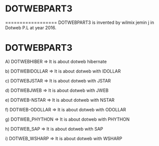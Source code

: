 # DOTWEBPART3
==================
DOTWEBPART3 is  invented  by  wilmix jemin  j   in Dotweb P.L at year 2016.




DOTWEBPART3
===========

A) DOTWEBHIBER => It  is  about dotweb hibernate

b) DOTWEBIDOLLAR => It  is  about dotweb with  IDOLLAR

c) DOTWEBJSTAR => It  is  about dotweb with  JSTAR


d) DOTWEBJWEB => It  is  about dotweb with  JWEB


e) DOTWEB-NSTAR => It  is  about dotweb with  NSTAR


f) DOTWEB-ODOLLAR => It  is  about dotweb with  ODOLLAR


g) DOTWEB_PHYTHON => It  is  about dotweb with  PHYTHON


h) DOTWEB_SAP => It  is  about dotweb with  SAP


i) DOTWEB_WSHARP => It  is  about dotweb with  WSHARP



